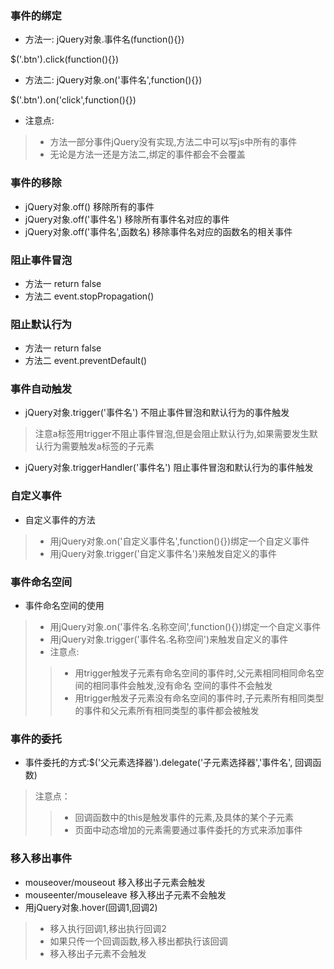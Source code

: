 ### 事件的绑定
* 方法一: jQuery对象.事件名(function(){})

$('.btn').click(function(){})

* 方法二: jQuery对象.on('事件名',function(){})

$('.btn').on('click',function(){})

* 注意点:

> * 方法一部分事件jQuery没有实现,方法二中可以写js中所有的事件
> * 无论是方法一还是方法二,绑定的事件都会不会覆盖

### 事件的移除
* jQuery对象.off() 移除所有的事件
* jQuery对象.off('事件名') 移除所有事件名对应的事件
* jQuery对象.off('事件名',函数名) 移除事件名对应的函数名的相关事件

### 阻止事件冒泡
* 方法一  return false
* 方法二  event.stopPropagation()

### 阻止默认行为
* 方法一  return false
* 方法二  event.preventDefault()

### 事件自动触发
* jQuery对象.trigger('事件名') 不阻止事件冒泡和默认行为的事件触发

> 注意a标签用trigger不阻止事件冒泡,但是会阻止默认行为,如果需要发生默认行为需要触发a标签的子元素

* jQuery对象.triggerHandler('事件名') 阻止事件冒泡和默认行为的事件触发

### 自定义事件
* 自定义事件的方法

> * 用jQuery对象.on('自定义事件名',function(){})绑定一个自定义事件
> * 用jQuery对象.trigger('自定义事件名')来触发自定义的事件 

### 事件命名空间
 
* 事件命名空间的使用

> * 用jQuery对象.on('事件名.名称空间',function(){})绑定一个自定义事件
> * 用jQuery对象.trigger('事件名.名称空间')来触发自定义的事件 
> * 注意点:
>> * 用trigger触发子元素有命名空间的事件时,父元素相同相同命名空间的相同事件会触发,没有命名 空间的事件不会触发
>> * 用trigger触发子元素没有命名空间的事件时,子元素所有相同类型的事件和父元素所有相同类型的事件都会被触发

### 事件的委托

* 事件委托的方式:$('父元素选择器').delegate('子元素选择器','事件名', 回调函数)

> 注意点：
>> * 回调函数中的this是触发事件的元素,及具体的某个子元素
>> * 页面中动态增加的元素需要通过事件委托的方式来添加事件

### 移入移出事件
* mouseover/mouseout 移入移出子元素会触发
* mouseenter/mouseleave 移入移出子元素不会触发
* 用jQuery对象.hover(回调1,回调2) 

> * 移入执行回调1,移出执行回调2
> * 如果只传一个回调函数,移入移出都执行该回调
> * 移入移出子元素不会触发

